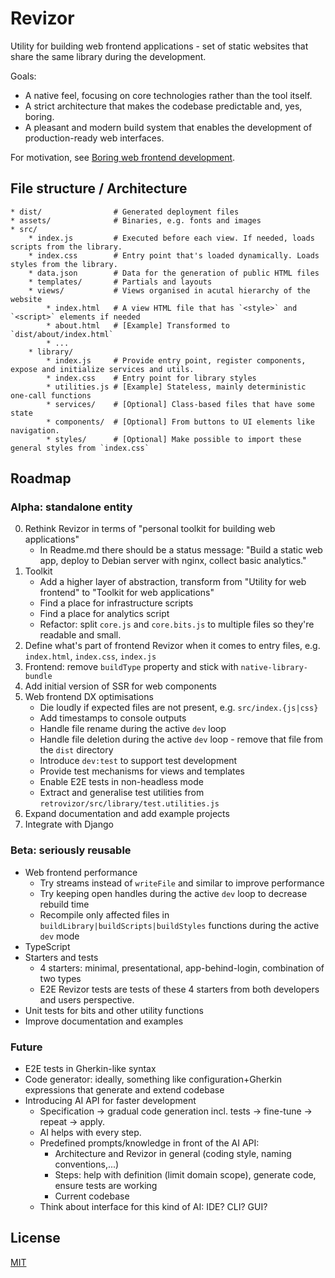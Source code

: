 # Revizor

Utility for building web frontend applications - set of static websites that share the same library during the development.

Goals:

* A native feel, focusing on core technologies rather than the tool itself.
* A strict architecture that makes the codebase predictable and, yes, boring.
* A pleasant and modern build system that enables the development of production-ready web interfaces.

For motivation, see [Boring web frontend development](https://retrovizor.xyz/text/boring-web-frontend-development/).

## File structure / Architecture

```
* dist/                # Generated deployment files
* assets/              # Binaries, e.g. fonts and images
* src/
    * index.js         # Executed before each view. If needed, loads scripts from the library.
    * index.css        # Entry point that's loaded dynamically. Loads styles from the library.
    * data.json        # Data for the generation of public HTML files
    * templates/       # Partials and layouts
    * views/           # Views organised in acutal hierarchy of the website
        * index.html   # A view HTML file that has `<style>` and `<script>` elements if needed
        * about.html   # [Example] Transformed to `dist/about/index.html`
        * ...
    * library/
        * index.js     # Provide entry point, register components, expose and initialize services and utils.
        * index.css    # Entry point for library styles
        * utilities.js # [Example] Stateless, mainly deterministic one-call functions
        * services/    # [Optional] Class-based files that have some state
        * components/  # [Optional] From buttons to UI elements like navigation.
        * styles/      # [Optional] Make possible to import these general styles from `index.css`
```

## Roadmap

### Alpha: standalone entity

0. Rethink Revizor in terms of "personal toolkit for building web applications"
    * In Readme.md there should be a status message: "Build a static web app, deploy to Debian server with nginx, collect basic analytics."
1. Toolkit
    * Add a higher layer of abstraction, transform from "Utility for web frontend" to "Toolkit for web applications"
    * Find a place for infrastructure scripts
    * Find a place for analytics script
    * Refactor: split `core.js` and `core.bits.js` to multiple files so they're readable and small.
2. Define what's part of frontend Revizor when it comes to entry files, e.g. `index.html`, `index.css`, `index.js`
3. Frontend: remove `buildType` property and stick with `native-library-bundle`
4. Add initial version of SSR for web components
5. Web frontend DX optimisations
    * Die loudly if expected files are not present, e.g. `src/index.{js|css}`
    * Add timestamps to console outputs
    * Handle file rename during the active `dev` loop
    * Handle file deletion during the active `dev` loop - remove that file from the `dist` directory
    * Introduce `dev:test` to support test development
    * Provide test mechanisms for views and templates
    * Enable E2E tests in non-headless mode
    * Extract and generalise test utilities from `retrovizor/src/library/test.utilities.js`
6. Expand documentation and add example projects
7. Integrate with Django

### Beta: seriously reusable

* Web frontend performance
    * Try streams instead of `writeFile` and similar to improve performance 
    * Try keeping open handles during the active `dev` loop to decrease rebuild time
    * Recompile only affected files in `buildLibrary|buildScripts|buildStyles` functions during the active `dev` mode
* TypeScript
* Starters and tests
    * 4 starters: minimal, presentational, app-behind-login, combination of two types
    * E2E Revizor tests are tests of these 4 starters from both developers and users perspective.
* Unit tests for bits and other utility functions
* Improve documentation and examples

### Future

* E2E tests in Gherkin-like syntax
* Code generator: ideally, something like configuration+Gherkin expressions that generate and extend codebase
* Introducing AI API for faster development
    * Specification -> gradual code generation incl. tests -> fine-tune -> repeat -> apply.
    * AI helps with every step.
    * Predefined prompts/knowledge in front of the AI API:
        * Architecture and Revizor in general (coding style, naming conventions,...)
        * Steps: help with definition (limit domain scope), generate code, ensure tests are working
        * Current codebase
    * Think about interface for this kind of AI: IDE? CLI? GUI?

## License

[MIT](License)
